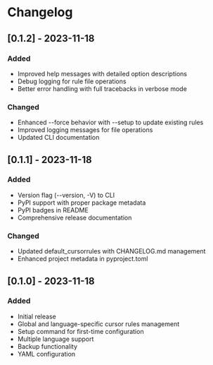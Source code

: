 # Changelog

## [0.1.2] - 2023-11-18
### Added
- Improved help messages with detailed option descriptions
- Debug logging for rule file operations
- Better error handling with full tracebacks in verbose mode

### Changed
- Enhanced --force behavior with --setup to update existing rules
- Improved logging messages for file operations
- Updated CLI documentation

## [0.1.1] - 2023-11-18
### Added
- Version flag (--version, -V) to CLI
- PyPI support with proper package metadata
- PyPI badges in README
- Comprehensive release documentation

### Changed
- Updated default_cursorrules with CHANGELOG.md management
- Enhanced project metadata in pyproject.toml

## [0.1.0] - 2023-11-18
### Added
- Initial release
- Global and language-specific cursor rules management
- Setup command for first-time configuration
- Multiple language support
- Backup functionality
- YAML configuration 
